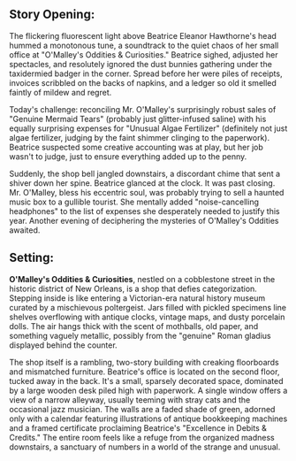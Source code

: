 ## Story Opening:

The flickering fluorescent light above Beatrice Eleanor Hawthorne's head hummed a monotonous tune, a soundtrack to the quiet chaos of her small office at "O'Malley's Oddities & Curiosities." Beatrice sighed, adjusted her spectacles, and resolutely ignored the dust bunnies gathering under the taxidermied badger in the corner. Spread before her were piles of receipts, invoices scribbled on the backs of napkins, and a ledger so old it smelled faintly of mildew and regret.

Today's challenge: reconciling Mr. O'Malley's surprisingly robust sales of "Genuine Mermaid Tears" (probably just glitter-infused saline) with his equally surprising expenses for "Unusual Algae Fertilizer" (definitely not just algae fertilizer, judging by the faint shimmer clinging to the paperwork). Beatrice suspected some creative accounting was at play, but her job wasn't to judge, just to ensure everything added up to the penny.

Suddenly, the shop bell jangled downstairs, a discordant chime that sent a shiver down her spine. Beatrice glanced at the clock. It was past closing. Mr. O'Malley, bless his eccentric soul, was probably trying to sell a haunted music box to a gullible tourist. She mentally added "noise-cancelling headphones" to the list of expenses she desperately needed to justify this year. Another evening of deciphering the mysteries of O'Malley's Oddities awaited.

## Setting:

**O'Malley's Oddities & Curiosities**, nestled on a cobblestone street in the historic district of New Orleans, is a shop that defies categorization. Stepping inside is like entering a Victorian-era natural history museum curated by a mischievous poltergeist. Jars filled with pickled specimens line shelves overflowing with antique clocks, vintage maps, and dusty porcelain dolls. The air hangs thick with the scent of mothballs, old paper, and something vaguely metallic, possibly from the "genuine" Roman gladius displayed behind the counter.

The shop itself is a rambling, two-story building with creaking floorboards and mismatched furniture. Beatrice's office is located on the second floor, tucked away in the back. It's a small, sparsely decorated space, dominated by a large wooden desk piled high with paperwork. A single window offers a view of a narrow alleyway, usually teeming with stray cats and the occasional jazz musician. The walls are a faded shade of green, adorned only with a calendar featuring illustrations of antique bookkeeping machines and a framed certificate proclaiming Beatrice's "Excellence in Debits & Credits." The entire room feels like a refuge from the organized madness downstairs, a sanctuary of numbers in a world of the strange and unusual.
